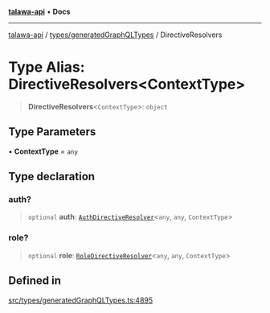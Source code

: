 [**talawa-api**](../../../README.md) • **Docs**

***

[talawa-api](../../../modules.md) / [types/generatedGraphQLTypes](../README.md) / DirectiveResolvers

# Type Alias: DirectiveResolvers\<ContextType\>

> **DirectiveResolvers**\<`ContextType`\>: `object`

## Type Parameters

• **ContextType** = `any`

## Type declaration

### auth?

> `optional` **auth**: [`AuthDirectiveResolver`](AuthDirectiveResolver.md)\<`any`, `any`, `ContextType`\>

### role?

> `optional` **role**: [`RoleDirectiveResolver`](RoleDirectiveResolver.md)\<`any`, `any`, `ContextType`\>

## Defined in

[src/types/generatedGraphQLTypes.ts:4895](https://github.com/PalisadoesFoundation/talawa-api/blob/6712e9940a5702665afc506fa9f6e9d7e1dc7991/src/types/generatedGraphQLTypes.ts#L4895)
